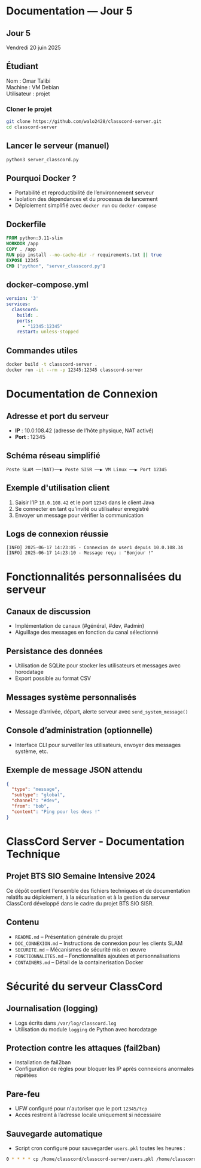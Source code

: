 #  Documentation — Jour 5

## Jour 5
Vendredi 20 juin 2025

##  Étudiant
Nom : Omar Talibi  
Machine : VM Debian  
Utilisateur : projet


### Cloner le projet

```bash
git clone https://github.com/walo2428/classcord-server.git
cd classcord-server
```

## Lancer le serveur (manuel)

```bash
python3 server_classcord.py
```

## Pourquoi Docker ?
- Portabilité et reproductibilité de l’environnement serveur
- Isolation des dépendances et du processus de lancement
- Déploiement simplifié avec `docker run` ou `docker-compose`

## Dockerfile
```dockerfile
FROM python:3.11-slim
WORKDIR /app
COPY . /app
RUN pip install --no-cache-dir -r requirements.txt || true
EXPOSE 12345
CMD ["python", "server_classcord.py"]
```

## docker-compose.yml
```yaml
version: '3'
services:
  classcord:
    build: .
    ports:
      - "12345:12345"
    restart: unless-stopped
```

## Commandes utiles
```bash
docker build -t classcord-server .
docker run -it --rm -p 12345:12345 classcord-server
```
# Documentation de Connexion

## Adresse et port du serveur
- **IP** : 10.0.108.42 (adresse de l’hôte physique, NAT activé)
- **Port** : 12345

## Schéma réseau simplifié
```text
Poste SLAM ──(NAT)──▶ Poste SISR ──▶ VM Linux ──▶ Port 12345
```

## Exemple d'utilisation client
1. Saisir l’IP `10.0.108.42` et le port `12345` dans le client Java
2. Se connecter en tant qu'invité ou utilisateur enregistré
3. Envoyer un message pour vérifier la communication

## Logs de connexion réussie
```
[INFO] 2025-06-17 14:23:05 - Connexion de user1 depuis 10.0.108.34
[INFO] 2025-06-17 14:23:10 - Message reçu : "Bonjour !"
```
# Fonctionnalités personnalisées du serveur

## Canaux de discussion
- Implémentation de canaux (#général, #dev, #admin)
- Aiguillage des messages en fonction du canal sélectionné

## Persistance des données
- Utilisation de SQLite pour stocker les utilisateurs et messages avec horodatage
- Export possible au format CSV

## Messages système personnalisés
- Message d’arrivée, départ, alerte serveur avec `send_system_message()`

## Console d’administration (optionnelle)
- Interface CLI pour surveiller les utilisateurs, envoyer des messages système, etc.

## Exemple de message JSON attendu
```json
{
  "type": "message",
  "subtype": "global",
  "channel": "#dev",
  "from": "bob",
  "content": "Ping pour les devs !"
}
```
# ClassCord Server - Documentation Technique

## Projet BTS SIO Semaine Intensive 2024
Ce dépôt contient l'ensemble des fichiers techniques et de documentation relatifs au déploiement, à la sécurisation et à la gestion du serveur ClassCord développé dans le cadre du projet BTS SIO SISR.

## Contenu
- `README.md` – Présentation générale du projet
- `DOC_CONNEXION.md` – Instructions de connexion pour les clients SLAM
- `SECURITE.md` – Mécanismes de sécurité mis en œuvre
- `FONCTIONNALITES.md` – Fonctionnalités ajoutées et personnalisations
- `CONTAINERS.md` – Détail de la containerisation Docker

# Sécurité du serveur ClassCord

## Journalisation (logging)
- Logs écrits dans `/var/log/classcord.log`
- Utilisation du module `logging` de Python avec horodatage

## Protection contre les attaques (fail2ban)
- Installation de fail2ban
- Configuration de règles pour bloquer les IP après connexions anormales répétées

## Pare-feu
- UFW configuré pour n'autoriser que le port `12345/tcp`
- Accès restreint à l’adresse locale uniquement si nécessaire

## Sauvegarde automatique
- Script cron configuré pour sauvegarder `users.pkl` toutes les heures :
```bash
0 * * * * cp /home/classcord/classcord-server/users.pkl /home/classcord/backups/users-$(date +\%F-\%H\%M).pkl
```
